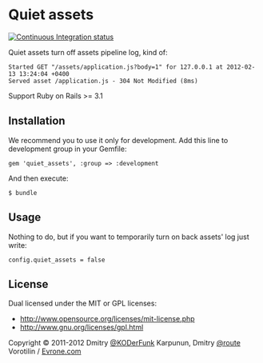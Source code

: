 # Quiet assets
[![Continuous Integration status](https://secure.travis-ci.org/evrone/quiet_assets.png)](http://travis-ci.org/evrone/quiet_assets)

Quiet assets turn off assets pipeline log, kind of:

    Started GET "/assets/application.js?body=1" for 127.0.0.1 at 2012-02-13 13:24:04 +0400
    Served asset /application.js - 304 Not Modified (8ms)

Support Ruby on Rails >= 3.1

## Installation

We recommend you to use it only for development.
Add this line to development group in your Gemfile:

    gem 'quiet_assets', :group => :development

And then execute:

    $ bundle

## Usage

Nothing to do, but if you want to temporarily turn on back assets' log just write:

    config.quiet_assets = false

## License

Dual licensed under the MIT or GPL licenses:

+ http://www.opensource.org/licenses/mit-license.php
+ http://www.gnu.org/licenses/gpl.html

Copyright © 2011-2012 Dmitry [@KODerFunk](https://github.com/KODerFunk) Karpunun, Dmitry [@route](https://github.com/route) Vorotilin / [Evrone.com](http://evrone.com)
